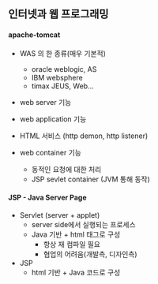 ## 인터넷과 웹 프로그래밍

#### apache-tomcat 

- WAS 의 한 종류(매우 기본적)
  - oracle weblogic, AS
  - IBM websphere
  - timax JEUS, Web...

- web server 기능
- web application 기능
- HTML 서비스 (http demon, http listener)
- web container 기능
  - 동적인 요청에 대한 처리
  - JSP sevlet container (JVM 통해 동작)







#### JSP - Java Server Page

- Servlet (server + applet)
  - server side에서 실행되는 프로세스
  - Java 기반 + html 태그로 구성
    - 항상 재 컴파일 필요
    - 협업의 어려움(개발측, 디자인측)
- JSP
  - html 기반 + Java 코드로 구성

